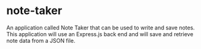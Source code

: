 # note-taker
An application called Note Taker that can be used to write and save notes. This application will use an Express.js back end and will save and retrieve note data from a JSON file.
